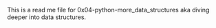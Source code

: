 This is a read me file for 0x04-python-more_data_structures aka diving deeper into data structures.
